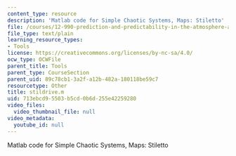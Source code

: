 ```yaml
---
content_type: resource
description: 'Matlab code for Simple Chaotic Systems, Maps: Stiletto'
file: /courses/12-990-prediction-and-predictability-in-the-atmosphere-and-oceans-spring-2003/713ebcd95503b5cd0b6d255e42259280_stildrive.m
file_type: text/plain
learning_resource_types:
- Tools
license: https://creativecommons.org/licenses/by-nc-sa/4.0/
ocw_type: OCWFile
parent_title: Tools
parent_type: CourseSection
parent_uid: 89c78cb1-3a2f-a12b-482a-180118be59c7
resourcetype: Other
title: stildrive.m
uid: 713ebcd9-5503-b5cd-0b6d-255e42259280
video_files:
  video_thumbnail_file: null
video_metadata:
  youtube_id: null
---
```

Matlab code for Simple Chaotic Systems, Maps: Stiletto